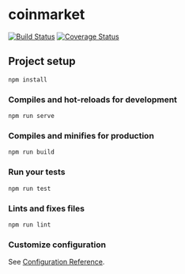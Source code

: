 # coinmarket

[![Build Status](https://travis-ci.org/dessHub/cmarket.svg?branch=develop)](https://travis-ci.org/dessHub/cmarket)
[![Coverage Status](https://coveralls.io/repos/github/dessHub/cmarket/badge.svg)](https://coveralls.io/github/dessHub/cmarket)


## Project setup
```
npm install
```

### Compiles and hot-reloads for development
```
npm run serve
```

### Compiles and minifies for production
```
npm run build
```

### Run your tests
```
npm run test
```

### Lints and fixes files
```
npm run lint
```

### Customize configuration
See [Configuration Reference](https://cli.vuejs.org/config/).

